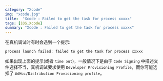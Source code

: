```yaml
---
category: "Xcode"
img: "xcode.jpg"
title:  "Xcode : Failed to get the task for process xxxxx"
tags: [iOS,Xcode]
summary: "Xcode : Failed to get the task for process xxxxx"
---
```

在真机调试时有时会遇到一个提示:

	process launch failed: failed to get the task for process xxxxx
	
如果出现上面的提示(或者 `time out`)，一般情况下是由于 `Code Signing` 中描述文件选择不当，真机调试要求使用 `Developer Provisioning Profile`，而你可能选择了 `AdHoc/Distribution Provisioning profile`。

